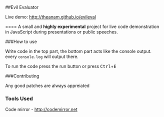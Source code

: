 ##Evil Evaluator

Live demo: <http://theanam.github.io/evileval>

====
A small and **highly experimental** project for live code demonstration in JavaScript during presentations or public speeches.

###How to use

Write code in the top part, the bottom part acts like the console output. every `console.log` will output there.

To run the code press the run button or press <kbd>Ctrl</kbd>+<kbd>E</kbd>

###Contributing

Any good patches are always appreiated


### Tools Used

Code mirror - <http://codemirror.net>
